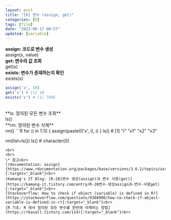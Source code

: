 ```yaml
---
layout: post
title: "[R] 변수 (assign, get)"
categories: [R]
tags: [file]
date: "2023-06-17 00:57"
updated: [variable]
---
```


**assign: 코드로 변수 생성**<br>
assign(x, value)<br>
**get: 변수의 값 조회**<br>
get(x)<br>
**exists: 변수가 존재하는지 확인**<br>
exists(x)
```R
assign('x', 10)
get('x') # [1] 10
exists('x') # [1] TRUE
```
<br>
**ls: 정의된 모든 변수 조회**<br>
ls()<br>
**rm: 정의된 변수 삭제**<br>
rm()
```R
for (i in 1:3) {
    assign(paste0('x', i), i)
}
ls() # [1] "i"  "x1" "x2" "x3"

rm(list=ls())
ls() # character(0)
```
<br>
<br>
\* 참고<br>
[rdocumentation: assign](https://www.rdocumentation.org/packages/base/versions/3.6.2/topics/assign){:target="_blank"}<br>
[Kamang's IT Blog: [R-28]변수 생성(assign)과 변수 사용(get)](https://kamang-it.tistory.com/entry/R-28변수-생성assign과-변수-사용get){:target="_blank"}<br>
[Stackoverflow: How to check if object (variable) is defined in R?](https://stackoverflow.com/questions/9368900/how-to-check-if-object-variable-is-defined-in-r){:target="_blank"}<br>
[R 기초: R 에서 정의된 모든 변수를 한번에 삭제하는 방법](https://rbasall.tistory.com/114){:target="_blank"}<br>